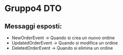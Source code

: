 # Gruppo4 DTO
## Messaggi esposti:
- NewOrderEvent -> Quando si crea un nuovo ordine
- UpdatedOrderEvent -> Quando si modifica un ordine
- DeletedOrderEvent -> Quando si elimina un ordine
